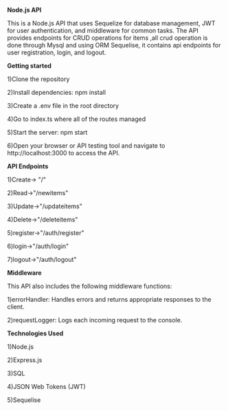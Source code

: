 **Node.js API**

This is a Node.js API that uses Sequelize for database management, JWT for user authentication, and middleware for common tasks. The API provides endpoints for CRUD operations for items ,all crud operation is done through Mysql and using ORM Sequelise, it contains api endpoints for user registration, login, and logout.

**Getting started**

1)Clone the repository

2)Install dependencies: npm install

3)Create a .env file in the root directory 

4)Go to index.ts where all of the routes managed 

5)Start the server: npm start

6)Open your browser or API testing tool and navigate to http://localhost:3000 to access the API.

**API Endpoints**

1)Create-> "/"

2)Read->"/newitems"

3)Update->"/updateitems"

4)Delete->"/deleteitems"


5)register->"/auth/register"

6)login->"/auth/login"

7)logout->"/auth/logout"


**Middleware**

This API also includes the following middleware functions:

1)errorHandler: Handles errors and returns appropriate responses to the client.

2)requestLogger: Logs each incoming request to the console.


**Technologies Used**

1)Node.js

2)Express.js

3)SQL

4)JSON Web Tokens (JWT)

5)Sequelise







